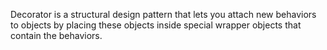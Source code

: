 Decorator is a structural design pattern that lets you attach new behaviors to objects by placing these objects inside special wrapper objects that contain the behaviors.
